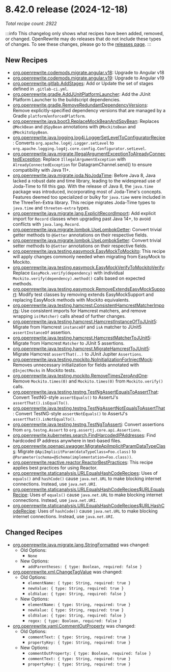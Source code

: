 # 8.42.0 release (2024-12-18)

_Total recipe count: 2922_

:::info
This changelog only shows what recipes have been added, removed, or changed. OpenRewrite may do releases that do not include these types of changes. To see these changes, please go to the [releases page](https://github.com/openrewrite/rewrite/releases).
:::

## New Recipes

* [org.openrewrite.codemods.migrate.angular.v18](https://docs.openrewrite.org/recipes/codemods/migrate/angular/v18): Upgrade to Angular v18
* [org.openrewrite.codemods.migrate.angular.v19](https://docs.openrewrite.org/recipes/codemods/migrate/angular/v19): Upgrade to Angular v19
* [org.openrewrite.gitlab.AddStages](https://docs.openrewrite.org/recipes/gitlab/addstages): Add or Update the set of stages defined in `.gitlab-ci.yml`.
* [org.openrewrite.gradle.AddJUnitPlatformLauncher](https://docs.openrewrite.org/recipes/gradle/addjunitplatformlauncher): Add the JUnit Platform Launcher to the buildscript dependencies.
* [org.openrewrite.gradle.RemoveRedundantDependencyVersions](https://docs.openrewrite.org/recipes/gradle/removeredundantdependencyversions): Remove explicitly-specified dependency versions that are managed by a Gradle `platform`/`enforcedPlatform`.
* [org.openrewrite.java.boot3.ReplaceMockBeanAndSpyBean](https://docs.openrewrite.org/recipes/java/boot3/replacemockbeanandspybean): Replaces `@MockBean` and `@SpyBean` annotations with `@MockitoBean` and `@MockitoSpyBean`.
* [org.openrewrite.java.logging.log4j.LoggerSetLevelToConfiguratorRecipe](https://docs.openrewrite.org/recipes/java/logging/log4j/loggersetleveltoconfiguratorrecipe): Converts `org.apache.log4j.Logger.setLevel` to `org.apache.logging.log4j.core.config.Configurator.setLevel`.
* [org.openrewrite.java.migrate.IllegalArgumentExceptionToAlreadyConnectedException](https://docs.openrewrite.org/recipes/java/migrate/illegalargumentexceptiontoalreadyconnectedexception): Replace `IllegalArgumentException` with `AlreadyConnectedException` for DatagramChannel.send() to ensure compatibility with Java 11+.
* [org.openrewrite.java.migrate.joda.NoJodaTime](https://docs.openrewrite.org/recipes/java/migrate/joda/nojodatime): Before Java 8, Java lacked a robust date and time library, leading to the widespread use of Joda-Time to fill this gap. With the release of Java 8, the `java.time` package was introduced, incorporating most of Joda-Time's concepts. Features deemed too specialized or bulky for `java.time` were included in the ThreeTen-Extra library.  This recipe migrates Joda-Time types to `java.time` and `threeten-extra` types.
* [org.openrewrite.java.migrate.lang.ExplicitRecordImport](https://docs.openrewrite.org/recipes/java/migrate/lang/explicitrecordimport): Add explicit import for `Record` classes when upgrading past Java 14+, to avoid conflicts with `java.lang.Record`.
* [org.openrewrite.java.migrate.lombok.UseLombokGetter](https://docs.openrewrite.org/recipes/java/migrate/lombok/uselombokgetter): Convert trivial getter methods to `@Getter` annotations on their respective fields.
* [org.openrewrite.java.migrate.lombok.UseLombokSetter](https://docs.openrewrite.org/recipes/java/migrate/lombok/uselomboksetter): Convert trivial setter methods to `@Setter` annotations on their respective fields.
* [org.openrewrite.java.testing.easymock.EasyMockToMockito](https://docs.openrewrite.org/recipes/java/testing/easymock/easymocktomockito): This recipe will apply changes commonly needed when migrating from EasyMock to Mockito.
* [org.openrewrite.java.testing.easymock.EasyMockVerifyToMockitoVerify](https://docs.openrewrite.org/recipes/java/testing/easymock/easymockverifytomockitoverify): Replace `EasyMock.verify(dependency)` with individual `Mockito.verify(dependency).method()` calls based on expected methods.
* [org.openrewrite.java.testing.easymock.RemoveExtendsEasyMockSupport](https://docs.openrewrite.org/recipes/java/testing/easymock/removeextendseasymocksupport): Modify test classes by removing extends EasyMockSupport and replacing EasyMock methods with Mockito equivalents.
* [org.openrewrite.java.testing.hamcrest.ConsistentHamcrestMatcherImports](https://docs.openrewrite.org/recipes/java/testing/hamcrest/consistenthamcrestmatcherimports): Use consistent imports for Hamcrest matchers, and remove wrapping `is(Matcher)` calls ahead of further changes.
* [org.openrewrite.java.testing.hamcrest.HamcrestInstanceOfToJUnit5](https://docs.openrewrite.org/recipes/java/testing/hamcrest/hamcrestinstanceoftojunit5): Migrate from Hamcrest `instanceOf` and `isA` matcher to JUnit5 `assertInstanceOf` assertion.
* [org.openrewrite.java.testing.hamcrest.HamcrestMatcherToJUnit5](https://docs.openrewrite.org/recipes/java/testing/hamcrest/hamcrestmatchertojunit5): Migrate from Hamcrest `Matcher` to JUnit 5 assertions.
* [org.openrewrite.java.testing.hamcrest.MigrateHamcrestToJUnit5](https://docs.openrewrite.org/recipes/java/testing/hamcrest/migratehamcresttojunit5): Migrate Hamcrest `assertThat(..)` to JUnit Jupiter `Assertions`.
* [org.openrewrite.java.testing.mockito.NoInitializationForInjectMock](https://docs.openrewrite.org/recipes/java/testing/mockito/noinitializationforinjectmock): Removes unnecessary initialization for fields annotated with `@InjectMocks` in Mockito tests.
* [org.openrewrite.java.testing.mockito.RemoveTimesZeroAndOne](https://docs.openrewrite.org/recipes/java/testing/mockito/removetimeszeroandone): Remove `Mockito.times(0)` and `Mockito.times(0)` from `Mockito.verify()` calls.
* [org.openrewrite.java.testing.testng.TestNgAssertEqualsToAssertThat](https://docs.openrewrite.org/recipes/java/testing/testng/testngassertequalstoassertthat): Convert TestNG-style `assertEquals()` to AssertJ's `assertThat().isEqualTo()`.
* [org.openrewrite.java.testing.testng.TestNgAssertNotEqualsToAssertThat](https://docs.openrewrite.org/recipes/java/testing/testng/testngassertnotequalstoassertthat): Convert TestNG-style `assertNotEquals()` to AssertJ's `assertThat().isNotEqualTo()`.
* [org.openrewrite.java.testing.testng.TestNgToAssertj](https://docs.openrewrite.org/recipes/java/testing/testng/testngtoassertj): Convert assertions from `org.testng.Assert` to `org.assertj.core.api.Assertions`.
* [org.openrewrite.kubernetes.search.FindHarcodedIPAddresses](https://docs.openrewrite.org/recipes/kubernetes/search/findharcodedipaddresses): Find hardcoded IP address anywhere in text-based files.
* [org.openrewrite.openapi.swagger.MigrateApiImplicitParamDataTypeClass](https://docs.openrewrite.org/recipes/openapi/swagger/migrateapiimplicitparamdatatypeclass): Migrate `@ApiImplicitParam(dataTypeClass=Foo.class)` to `@Parameter(schema=@Schema(implementation=Foo.class))`.
* [org.openrewrite.reactive.reactor.ReactorBestPractices](https://docs.openrewrite.org/recipes/reactive/reactor/reactorbestpractices): This recipe applies best practices for using Reactor.
* [org.openrewrite.staticanalysis.URLEqualsHashCodeRecipes](https://docs.openrewrite.org/recipes/staticanalysis/urlequalshashcoderecipes): Uses of `equals()` and `hashCode()` cause `java.net.URL` to make blocking internet connections. Instead, use `java.net.URI`.
* [org.openrewrite.staticanalysis.URLEqualsHashCodeRecipes$URLEqualsRecipe](https://docs.openrewrite.org/recipes/staticanalysis/urlequalshashcoderecipesusdurlequalsrecipe): Uses of `equals()` cause `java.net.URL` to make blocking internet connections. Instead, use `java.net.URI`.
* [org.openrewrite.staticanalysis.URLEqualsHashCodeRecipes$URLHashCodeRecipe](https://docs.openrewrite.org/recipes/staticanalysis/urlequalshashcoderecipesusdurlhashcoderecipe): Uses of `hashCode()` cause `java.net.URL` to make blocking internet connections. Instead, use `java.net.URI`.

## Changed Recipes

* [org.openrewrite.java.migrate.lang.StringFormatted](https://docs.openrewrite.org/recipes/java/migrate/lang/stringformatted) was changed:
  * Old Options:
    * `None`
  * New Options:
    * `addParentheses: { type: Boolean, required: false }`
* [org.openrewrite.xml.ChangeTagValue](https://docs.openrewrite.org/recipes/xml/changetagvalue) was changed:
  * Old Options:
    * `elementName: { type: String, required: true }`
    * `newValue: { type: String, required: true }`
    * `oldValue: { type: String, required: false }`
  * New Options:
    * `elementName: { type: String, required: true }`
    * `newValue: { type: String, required: true }`
    * `oldValue: { type: String, required: false }`
    * `regex: { type: Boolean, required: false }`
* [org.openrewrite.yaml.CommentOutProperty](https://docs.openrewrite.org/recipes/yaml/commentoutproperty) was changed:
  * Old Options:
    * `commentText: { type: String, required: true }`
    * `propertyKey: { type: String, required: true }`
  * New Options:
    * `commentOutProperty: { type: Boolean, required: false }`
    * `commentText: { type: String, required: true }`
    * `propertyKey: { type: String, required: true }`